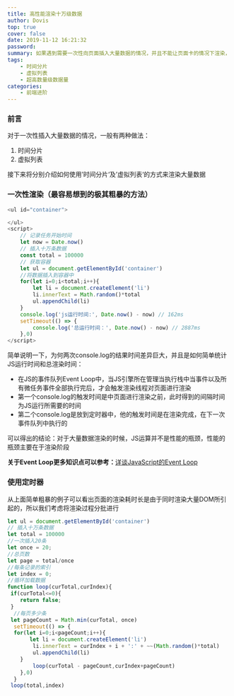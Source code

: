 ```yaml
---
title: 高性能渲染十万级数据
author: Dovis
top: true
cover: false
date: 2019-11-12 16:21:32
password:
summary: 如果遇到需要一次性向页面插入大量数据的情况，并且不能让页面卡的情况下渲染，那么该如何做呢？
tags: 
    - 时间分片
    - 虚拟列表
    - 超高数量级数据量
categories:
    - 前端进阶
---
```

### 前言
对于一次性插入大量数据的情况，一般有两种做法：
1. 时间分片
2. 虚拟列表

接下来将分别介绍如何使用’时间分片‘及’虚拟列表‘的方式来渲染大量数据

### 一次性渲染（最容易想到的极其粗暴的方法）
```javascript
<ul id="container">

</ul>
<script>
    // 记录任务开始时间
    let now = Date.now()
    // 插入十万条数据
    const total = 100000
    // 获取容器
    let ul = document.getElementById('container')
    //将数据插入到容器中
    for(let i=0;i<total;i++){
        let li = document.createElement('li')
        li.innerText = Math.random()*total
        ul.appendChild(li)
    }
    console.log('js运行时间:', Date.now() - now) // 162ms
    setTimeout(() => {
        console.log('总运行时间：', Date.now() - now) // 2887ms
    },0)
</script>
```

简单说明一下，为何两次console.log的结果时间差异巨大，并且是如何简单统计JS运行时间和总渲染时间：
- 在JS的事件队列Event Loop中，当JS引擎所在管理当执行栈中当事件以及所有微任务事件全部执行完后，才会触发渲染线程对页面进行渲染
- 第一个console.log的触发时间是中页面进行渲染之前，此时得到的间隔时间为JS运行所需要的时间
- 第二个console.log是放到定时器中，他的触发时间是在渲染完成，在下一次事件队列中执行的

可以得出的结论：对于大量数据渲染的时候，JS运算并不是性能的瓶颈，性能的瓶颈主要在于渲染阶段

**关于Event Loop更多知识点可以参考：**[详谈JavaScript的Event Loop](https://eddie-fannie.github.io/2019/11/10/xiang-tan-javascript-de-event-loop/)

### 使用定时器
从上面简单粗暴的例子可以看出页面的渲染耗时长是由于同时渲染大量DOM所引起的，所以我们考虑将渲染过程分批进行

```javascript
let ul = document.getElementById('container')
// 插入十万条数据
let total = 100000
//一次插入20条
let once = 20;
//总页数
let page = total/once
//每条记录的索引
let index = 0;
//循环加载数据
function loop(curTotal,curIndex){
 if(curTotal<=0){
    return false;
 }
  //每页多少条
 let pageCount = Math.min(curTotal, once)
  setTimeout(() => {
  for(let i=0;i<pageCount;i++){
       let li = document.createElement('li')
        li.innerText = curIndex + i + ':' + ~~(Math.random()*total)
        ul.appendChild(li)
    }
        loop(curTotal - pageCount,curIndex+pageCount)
    },0)
  }
 loop(total,index)
```
